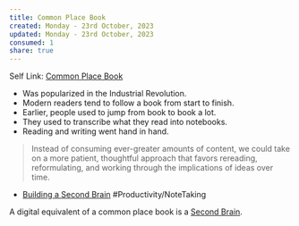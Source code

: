 ```yaml
---
title: Common Place Book
created: Monday - 23rd October, 2023
updated: Monday - 23rd October, 2023
consumed: 1
share: true
---
```


Self Link: [Common Place Book](Common%20Place%20Book.md)

* Was popularized in the Industrial Revolution.
* Modern readers tend to follow a book from start to finish.
* Earlier, people used to jump from book to book a lot.
* They used to transcribe what they read into notebooks.
* Reading and writing went hand in hand.

 > 
 > Instead of consuming ever-greater amounts of content, we could take on a more patient, thoughtful approach that favors rereading, reformulating, and working through the implications of ideas over time.

- [Building a Second Brain](./Building%20a%20Second%20Brain.md#^Chapter2) #Productivity/NoteTaking

A digital equivalent of a common place book is a [Second Brain](./Second%20Brain.md).
